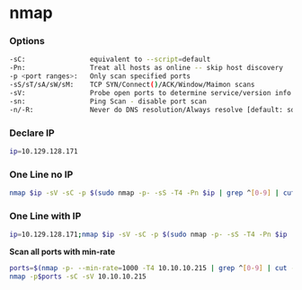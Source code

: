 # nmap

### Options

```bash
-sC:                equivalent to --script=default
-Pn:                Treat all hosts as online -- skip host discovery
-p <port ranges>:   Only scan specified ports
-sS/sT/sA/sW/sM:    TCP SYN/Connect()/ACK/Window/Maimon scans
-sV:                Probe open ports to determine service/version info
-sn:                Ping Scan - disable port scan
-n/-R:              Never do DNS resolution/Always resolve [default: sometimes]
```

### Declare IP

```bash
ip=10.129.128.171
```

### One Line no IP

```bash
nmap $ip -sV -sC -p $(sudo nmap -p- -sS -T4 -Pn $ip | grep ^[0-9] | cut -d '/' -f 1 | tr '\n', ',' | sed 's/,$//')
```

### One Line with IP

```bash
ip=10.129.128.171;nmap $ip -sV -sC -p $(sudo nmap -p- -sS -T4 -Pn $ip | grep ^[0-9] | cut -d '/' -f 1 | tr '\n', ',' | sed 's/,$//')
```

**Scan all ports with min-rate**

```bash
ports=$(nmap -p- --min-rate=1000 -T4 10.10.10.215 | grep ^[0-9] | cut -d '/' -f 1 | tr '\n' ',' | sed s/,$//) 
nmap -p$ports -sC -sV 10.10.10.215
```

